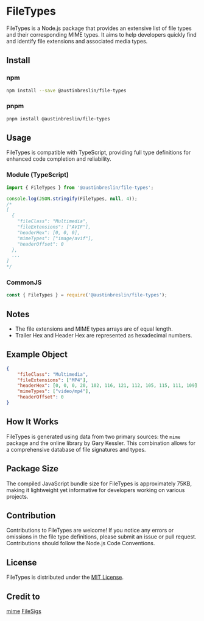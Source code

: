 # FileTypes

FileTypes is a Node.js package that provides an extensive list of file types and their corresponding MIME types.
It aims to help developers quickly find and identify file extensions and associated media types.

## Install

### npm

```sh
npm install --save @austinbreslin/file-types
```

### pnpm

```sh
pnpm install @austinbreslin/file-types
```

## Usage

FileTypes is compatible with TypeScript, providing full type definitions for enhanced code completion and reliability.

### Module (TypeScript)

```typescript
import { FileTypes } from '@austinbreslin/file-types';

console.log(JSON.stringify(FileTypes, null, 4));
/*
[
  {
    "fileClass": "Multimedia",
    "fileExtensions": ["AVIF"],
    "headerHex": [0, 0, 0],
    "mimeTypes": ["image/avif"],
    "headerOffset": 0
  },
  ...
]
*/
```

### CommonJS

```javascript
const { FileTypes } = require('@austinbreslin/file-types');
```

## Notes

- The file extensions and MIME types arrays are of equal length.
- Trailer Hex and Header Hex are represented as hexadecimal numbers.

## Example Object

```json
{
    "fileClass": "Multimedia",
    "fileExtensions": ["MP4"],
    "headerHex": [0, 0, 0, 20, 102, 116, 121, 112, 105, 115, 111, 109],
    "mimeTypes": ["video/mp4"],
    "headerOffset": 0
}
```

## How It Works

FileTypes is generated using data from two primary sources: the `mime` package and the online library by Gary Kessler.
This combination allows for a comprehensive database of file signatures and types.

## Package Size

The compiled JavaScript bundle size for FileTypes is approximately 75KB, making it lightweight yet informative
for developers working on various projects.

## Contribution

Contributions to FileTypes are welcome! If you notice any errors or omissions in the file type definitions, please submit an issue or pull request. Contributions should follow the Node.js Code Conventions.

## License

FileTypes is distributed under the [MIT License](license).

## Credit to
[mime](https://github.com/broofa/mime)
[FileSigs](https://www.garykessler.net/library/file_sigs.html)

